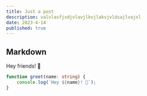 ```yaml
---
title: Just a post
description: valvlasfjsdjvlavjlkvjlaksjvldsajlvajsl
date: 2023-4-14
published: true
---
```


## Markdown

Hey friends! 👋

```ts
function greet(name: string) {
	console.log(`Hey ${name}! 👋`);
}
```
